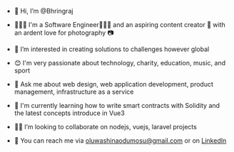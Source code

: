 - 👋 Hi, I’m @Bhringraj

- 🙎🏽‍♂️ I'm a Software Engineer👨🏽‍💻 and an aspiring content creator 🚀 with an ardent love for photography 📷

- 👀 I’m interested in creating solutions to challenges however global 

- 😊 I'm very passionate about technology, charity, education, music, and sport
<!-- - 👨🏽‍🏭 I'm currently working on -->

- 💬 Ask me about web design, web application development, product management, infrastructure as a service

- 🌱 I'm currently learning how to write smart contracts with Solidity and the latest concepts introduce in Vue3

- 🤝🏽 I’m looking to collaborate on nodejs, vuejs, laravel projects

- 📡 You can reach me via [oluwashinaodumosu@gmail.com](mailto:oluwashinaodumosu@gmail.com) or on [LinkedIn](https://www.linkedin.com/in/odumz/)


<!---
Bhringraj/Bhringraj is a ✨ special ✨ repository because its `README.md` (this file) appears on your GitHub profile.
You can click the Preview link to take a look at your changes.
--->
